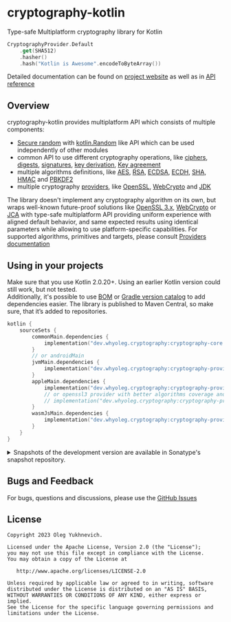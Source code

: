 # cryptography-kotlin

Type-safe Multiplatform cryptography library for Kotlin

```kotlin
CryptographyProvider.Default
    .get(SHA512)
    .hasher()
    .hash("Kotlin is Awesome".encodeToByteArray())
```

Detailed documentation can be found on
[project website](https://whyoleg.github.io/cryptography-kotlin/) as well as in
[API reference](https://whyoleg.github.io/cryptography-kotlin/api/)

## Overview

cryptography-kotlin provides multiplatform API which consists of multiple components:

* [Secure random][Secure random] with [kotlin.Random][kotlin.Random] like API which can be used independently of other modules
* common API to use different cryptography operations,
  like [ciphers][ciphers], [digests][digests], [signatures][signatures], [key derivation][key derivation], [Key agreement][Key agreement]
* multiple algorithms definitions, like [AES][AES], [RSA][RSA], [ECDSA][ECDSA], [ECDH][ECDH], [SHA][SHA256], [HMAC][HMAC]
  and [PBKDF2][PBKDF2]
* multiple cryptography [providers][providers], like [OpenSSL][OpenSSL], [WebCrypto][WebCrypto] and [JDK][JDK]

The library doesn't implement any cryptography algorithm on its own, but wraps well-known future-proof solutions
like [OpenSSL 3.x](https://www.openssl.org), [WebCrypto](https://developer.mozilla.org/en-US/docs/Web/API/Web_Crypto_API)
or [JCA](https://docs.oracle.com/en/java/javase/17/security/java-cryptography-architecture-jca-reference-guide.html)
with type-safe multiplatform API providing uniform experience with aligned default behavior,
and same expected results using identical parameters while allowing to use platform-specific capabilities.
For supported algorithms, primitives and targets, please consult [Providers documentation][providers]

## Using in your projects

Make sure that you use Kotlin 2.0.20+.
Using an earlier Kotlin version could still work, but not tested.  
Additionally, it's possible to use [BOM][BOM] or [Gradle version catalog][Gradle version catalog] to add dependencies easier.
The library is published to Maven Central, so make sure, that it’s added to repositories.

```kotlin
kotlin {
    sourceSets {
        commonMain.dependencies {
            implementation("dev.whyoleg.cryptography:cryptography-core:0.3.1")
        }
        // or androidMain
        jvmMain.dependencies {
            implementation("dev.whyoleg.cryptography:cryptography-provider-jdk:0.3.1")
        }
        appleMain.dependencies {
            implementation("dev.whyoleg.cryptography:cryptography-provider-apple:0.3.1")
            // or openssl3 provider with better algorithms coverage and other native targets support  
            // implementation("dev.whyoleg.cryptography:cryptography-provider-openssl3-prebuilt:0.3.1")
        }
        wasmJsMain.dependencies {
            implementation("dev.whyoleg.cryptography:cryptography-provider-webcrypto:0.3.1")
        }
    }
}
```

<details>
<summary>Snapshots of the development version are available in Sonatype's snapshot repository.</summary>
<p>

```kotlin
repositories {
    maven("https://s01.oss.sonatype.org/content/repositories/snapshots/")
}
dependencies {
    implementation("dev.whyoleg.cryptography:cryptography-core:0.4.0-SNAPSHOT")
}
```

</p>
</details>

## Bugs and Feedback

For bugs, questions and discussions, please use the [GitHub Issues](https://github.com/whyoleg/cryptography-kotlin/issues)

## License

    Copyright 2023 Oleg Yukhnevich.

    Licensed under the Apache License, Version 2.0 (the "License");
    you may not use this file except in compliance with the License.
    You may obtain a copy of the License at

       http://www.apache.org/licenses/LICENSE-2.0

    Unless required by applicable law or agreed to in writing, software
    distributed under the License is distributed on an "AS IS" BASIS,
    WITHOUT WARRANTIES OR CONDITIONS OF ANY KIND, either express or implied.
    See the License for the specific language governing permissions and
    limitations under the License.

[Secure random]: https://whyoleg.github.io/cryptography-kotlin/modules/cryptography-random

[kotlin.Random]: https://kotlinlang.org/api/latest/jvm/stdlib/kotlin.random/-random/

[ciphers]: https://whyoleg.github.io/cryptography-kotlin/api/cryptography-core/dev.whyoleg.cryptography.operations/-cipher/index.html

[digests]: https://whyoleg.github.io/cryptography-kotlin/api/cryptography-core/dev.whyoleg.cryptography.operations/-hasher/index.html

[signatures]: https://whyoleg.github.io/cryptography-kotlin/api/cryptography-core/dev.whyoleg.cryptography.operations/-signature-generator/index.html

[key derivation]: https://whyoleg.github.io/cryptography-kotlin/api/cryptography-core/dev.whyoleg.cryptography.operations/-secret-derivation/index.html

[Key agreement]: https://whyoleg.github.io/cryptography-kotlin/api/cryptography-core/dev.whyoleg.cryptography.operations/-shared-secret-derivation/index.html

[SHA256]: https://whyoleg.github.io/cryptography-kotlin/api/cryptography-core/dev.whyoleg.cryptography.algorithms/-s-h-a256/index.html

[AES]: https://whyoleg.github.io/cryptography-kotlin/api/cryptography-core/dev.whyoleg.cryptography.algorithms/-a-e-s/index.html

[HMAC]: https://whyoleg.github.io/cryptography-kotlin/api/cryptography-core/dev.whyoleg.cryptography.algorithms/-h-m-a-c/index.html

[RSA]: https://whyoleg.github.io/cryptography-kotlin/api/cryptography-core/dev.whyoleg.cryptography.algorithms/-r-s-a/index.html

[ECDSA]: https://whyoleg.github.io/cryptography-kotlin/api/cryptography-core/dev.whyoleg.cryptography.algorithms/-e-c-d-s-a/index.html

[ECDH]: https://whyoleg.github.io/cryptography-kotlin/api/cryptography-core/dev.whyoleg.cryptography.algorithms/-e-c-d-h/index.html

[PBKDF2]: https://whyoleg.github.io/cryptography-kotlin/api/cryptography-core/dev.whyoleg.cryptography.algorithms/-p-b-k-d-f2/index.html

[HKDF]: https://whyoleg.github.io/cryptography-kotlin/api/cryptography-core/dev.whyoleg.cryptography.algorithms/-h-k-d-f/index.html

[providers]: https://whyoleg.github.io/cryptography-kotlin/providers/

[OpenSSL]: https://whyoleg.github.io/cryptography-kotlin/modules/cryptography-provider-openssl3/

[WebCrypto]: https://whyoleg.github.io/cryptography-kotlin/modules/cryptography-provider-webcrypto/

[JDK]: https://whyoleg.github.io/cryptography-kotlin/modules/cryptography-provider-jdk/

[BOM]: https://whyoleg.github.io/cryptography-kotlin/bom/

[Gradle version catalog]: https://whyoleg.github.io/cryptography-kotlin/gradle-version-catalog/
